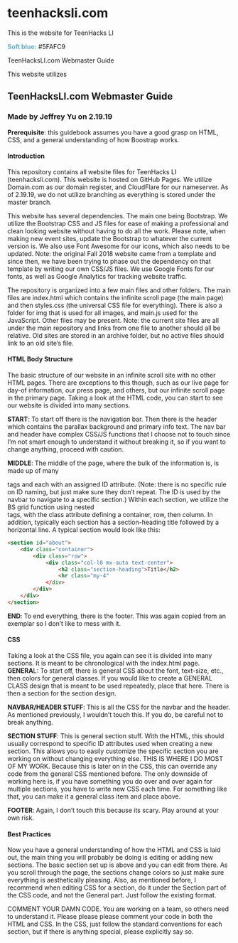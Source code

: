 # teenhacksli.com
This is the website for TeenHacks LI

<span style="color: #5FAFC9"><b>Soft blue:</b></span> #5FAFC9

TeenHacksLI.com Webmaster Guide

This website utilizes 

## TeenHacksLI.com Webmaster Guide
### Made by Jeffrey Yu on 2.19.19
<b>Prerequisite</b>: this guidebook assumes you have a good grasp on HTML, CSS, and a general understanding of how Boostrap works. 
#### Introduction
This repository contains all website files for TeenHacks LI (teenhacksli.com). This website is hosted on GitHub Pages. We utilize Domain.com as our domain register, and CloudFlare for our nameserver. As of 2.19.19, we do not utilize branching as everything is stored under the master branch.

This website has several dependencies. The main one being Bootstrap. We utilize the Bootstrap CSS and JS files for ease of making a professional and clean looking website without having to do all the work. Please note, when making new event sites, update the Bootstrap to whatever the current version is. We also use Font Awesome for our icons, which also needs to be updated. Note: the original Fall 2018 website came from a template and since then, we have been trying to phase out the dependency on that template by writing our own CSS/JS files. We use Google Fonts for our fonts, as well as Google Analytics for tracking website traffic.

The repository is organized into a few main files and other folders. The main files are index.html which contains the infinite scroll page (the main page) and then styles.css (the universal CSS file for everything). There is also a folder for img that is used for all images, and main.js used for the JavaScript. Other files may be present. Note: the current site files are all under the main repository and links from one file to another should all be relative. Old sites are stored in an archive folder, but no active files should link to an old site’s file.


#### HTML Body Structure
The basic structure of our website in an infinite scroll site with no other HTML pages. There are exceptions to this though, such as our live page for day-of information, our press page, and others, but our infinite scroll page in the primary page. Taking a look at the HTML code, you can start to see our website is divided into many sections. 

<b>START</b>: To start off there is the navigation bar. Then there is the header which contains the parallax background and primary info text. The nav bar and header have complex CSS/JS functions that I choose not to touch since I’m not smart enough to understand it without breaking it, so if you want to change anything, proceed with caution.

<b>MIDDLE</b>: The middle of the page, where the bulk of the information is, is made up of many <section> tags and each with an assigned ID attribute. (Note: there is no specific rule on ID naming, but just make sure they don’t repeat. The ID is used by the navbar to navigate to a specific section.) Within each section, we utilize the BS grid function using nested <div> tags, with the class attribute defining a container, row, then column. In addition, typically each section has a section-heading title followed by a horizontal line. A typical section would look like this:

```html
<section id="about">
    <div class="container">
        <div class="row">
            <div class="col-l0 mx-auto text-center">
                <h2 class="section-heading">Title</h2>
                <hr class="my-4"
            </div>
        </div>
    </div>
</section>
```

<b>END</b>: To end everything, there is the footer. This was again copied from an exemplar so I don’t like to mess with it.

#### CSS 
Taking a look at the CSS file, you again can see it is divided into many sections. It is meant to be chronological with the index.html page.
<b>GENERA</b>L: To start off, there is general CSS about the font, text-size, etc., then colors for general classes. If you would like to create a GENERAL CLASS design that is meant to be used repeatedly, place that here. There is then a section for the section design.

<b>NAVBAR/HEADER STUFF</b>: This is all the CSS for the navbar and the header. As mentioned previously, I wouldn’t touch this. If you do, be careful not to break anything.

<b>SECTION STUFF</b>: This is general section stuff. With the HTML, this should usually correspond to specific ID attributes used when creating a new section. This allows you to easily customize the specific section you are working on without changing everything else. THIS IS WHERE I DO MOST OF MY WORK. Because this is later on in the CSS, this can override any code from the general CSS mentioned before. The only downside of working here is, if you have something you do over and over again for multiple sections, you have to write new CSS each time. For something like that, you can make it a general class item and place above.

<b>FOOTER</b>: Again, I don’t touch this because its scary. Play around at your own risk.

#### Best Practices
Now you have a general understanding of how the HTML and CSS is laid out, the main thing you will probably be doing is editing or adding new sections. The basic section set up is above and you can edit from there. As you scroll through the page, the sections change colors so just make sure everything is aesthetically pleasing. Also, as mentioned before, I recommend when editing CSS for a section, do it under the Section part of the CSS code, and not the General part. Just follow the existing format.

COMMENT YOUR DAMN CODE. You are working on a team, so others need to understand it. Please please please comment your code in both the HTML and CSS. In the CSS, just follow the standard conventions for each section, but if there is anything special, please explicitly say so.
